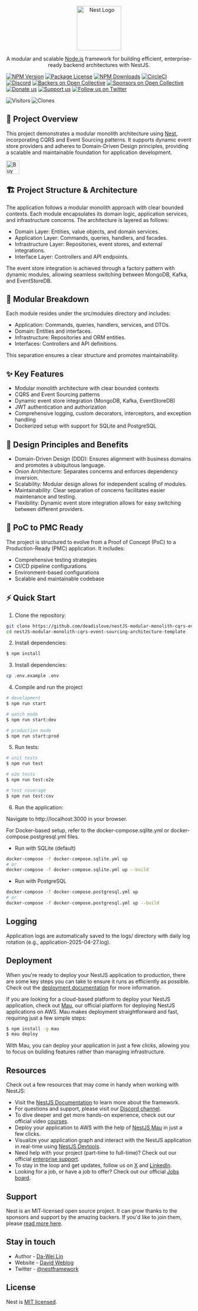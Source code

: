 <p align="center">
  <a href="http://nestjs.com/" target="blank"><img src="https://nestjs.com/img/logo-small.svg" width="120" alt="Nest Logo" /></a>
</p>

[circleci-image]: https://img.shields.io/circleci/build/github/nestjs/nest/master?token=abc123def456
[circleci-url]: https://circleci.com/gh/nestjs/nest

<p align="center">A modular and scalable <a href="http://nodejs.org" target="_blank">Node.js</a> framework for building efficient, enterprise-ready backend architectures with NestJS.</p>

<a href="https://www.npmjs.com/~nestjscore" target="_blank"><img src="https://img.shields.io/npm/v/@nestjs/core.svg" alt="NPM Version" /></a>
<a href="https://www.npmjs.com/~nestjscore" target="_blank"><img src="https://img.shields.io/npm/l/@nestjs/core.svg" alt="Package License" /></a>
<a href="https://www.npmjs.com/~nestjscore" target="_blank"><img src="https://img.shields.io/npm/dm/@nestjs/common.svg" alt="NPM Downloads" /></a>
<a href="https://circleci.com/gh/nestjs/nest" target="_blank"><img src="https://img.shields.io/circleci/build/github/nestjs/nest/master" alt="CircleCI" /></a>
<a href="https://discord.gg/G7Qnnhy" target="_blank"><img src="https://img.shields.io/badge/discord-online-brightgreen.svg" alt="Discord"/></a>
<a href="https://opencollective.com/nest#backer" target="_blank"><img src="https://opencollective.com/nest/backers/badge.svg" alt="Backers on Open Collective" /></a>
<a href="https://opencollective.com/nest#sponsor" target="_blank"><img src="https://opencollective.com/nest/sponsors/badge.svg" alt="Sponsors on Open Collective" /></a>
  <a href="https://paypal.me/kamilmysliwiec" target="_blank"><img src="https://img.shields.io/badge/Donate-PayPal-ff3f59.svg" alt="Donate us"/></a>
    <a href="https://opencollective.com/nest#sponsor"  target="_blank"><img src="https://img.shields.io/badge/Support%20us-Open%20Collective-41B883.svg" alt="Support us"></a>
  <a href="https://twitter.com/nestframework" target="_blank"><img src="https://img.shields.io/twitter/follow/nestframework.svg?style=social&label=Follow" alt="Follow us on Twitter"></a>
</p>
  <!--[![Backers on Open Collective](https://opencollective.com/nest/backers/badge.svg)](https://opencollective.com/nest#backer)
  [![Sponsors on Open Collective](https://opencollective.com/nest/sponsors/badge.svg)](https://opencollective.com/nest#sponsor)-->

![Visitors](https://img.shields.io/badge/visitors-169_total-brightgreen)
![Clones](https://img.shields.io/badge/clones-24_total_21_unique-blue) <!--CLONE-BADGE-->

## 🧭 Project Overview

This project demonstrates a modular monolith architecture using [Nest](https://github.com/nestjs/nest), incorporating CQRS and Event Sourcing patterns. It supports dynamic event store providers and adheres to Domain-Driven Design principles, providing a scalable and maintainable foundation for application development.

<a href='https://ko-fi.com/F1F82YR41' target='_blank'><img height='36' style='border:0px;height:36px;' src='https://storage.ko-fi.com/cdn/kofi6.png?v=6' border='0' alt='Buy Me a Coffee at ko-fi.com' /></a>

## 🏗️ Project Structure & Architecture

The application follows a modular monolith approach with clear bounded contexts. Each module encapsulates its domain logic, application services, and infrastructure concerns. The architecture is layered as follows:

- Domain Layer: Entities, value objects, and domain services.
- Application Layer: Commands, queries, handlers, and facades.
- Infrastructure Layer: Repositories, event stores, and external integrations.
- Interface Layer: Controllers and API endpoints.

The event store integration is achieved through a factory pattern with dynamic modules, allowing seamless switching between MongoDB, Kafka, and EventStoreDB.

## 🧩 Modular Breakdown

Each module resides under the src/modules directory and includes:

- Application: Commands, queries, handlers, services, and DTOs.
- Domain: Entities and interfaces.
- Infrastructure: Repositories and ORM entities.
- Interfaces: Controllers and API definitions.

This separation ensures a clear structure and promotes maintainability.

## ✨ Key Features

- Modular monolith architecture with clear bounded contexts
- CQRS and Event Sourcing patterns
- Dynamic event store integration (MongoDB, Kafka, EventStoreDB)
- JWT authentication and authorization
- Comprehensive logging, custom decorators, interceptors, and exception handling
- Dockerized setup with support for SQLite and PostgreSQL

## 🧠 Design Principles and Benefits

- Domain-Driven Design (DDD): Ensures alignment with business domains and promotes a ubiquitous language.
- Onion Architecture: Separates concerns and enforces dependency inversion.
- Scalability: Modular design allows for independent scaling of modules.
- Maintainability: Clear separation of concerns facilitates easier maintenance and testing.
- Flexibility: Dynamic event store integration allows for easy switching between different providers.

## 🚀 PoC to PMC Ready

The project is structured to evolve from a Proof of Concept (PoC) to a Production-Ready (PMC) application. It includes:

- Comprehensive testing strategies
- CI/CD pipeline configurations
- Environment-based configurations
- Scalable and maintainable codebase

## ⚡ Quick Start

1. Clone the repository:

```bash
git clone https://github.com/deadislove/nestJS-modular-monolith-cqrs-event-sourcing-architecture-template.git
cd nestJS-modular-monolith-cqrs-event-sourcing-architecture-template
```

2. Install dependencies:

```bash
$ npm install
```

3. Install dependencies:

```bash
cp .env.example .env
```

4. Compile and run the project

```bash
# development
$ npm run start

# watch mode
$ npm run start:dev

# production mode
$ npm run start:prod
```

5. Run tests:

```bash
# unit tests
$ npm run test

# e2e tests
$ npm run test:e2e

# test coverage
$ npm run test:cov
```

6. Run the application:

Navigate to http://localhost:3000 in your browser.

For Docker-based setup, refer to the docker-compose.sqlite.yml or docker-compose.postgresql.yml files.

- Run with SQLite (default)

```bash
docker-compose -f docker-compose.sqlite.yml up
# or 
docker-compose -f docker-compose.sqlite.yml up --build
```

- Run with PostgreSQL

```bash
docker-compose -f docker-compose.postgresql.yml up
# or 
docker-compose -f docker-compose.postgresql.yml up --build
```

## Logging

Application logs are automatically saved to the logs/ directory with daily log rotation (e.g., application-2025-04-27.log).

## Deployment

When you're ready to deploy your NestJS application to production, there are some key steps you can take to ensure it runs as efficiently as possible. Check out the [deployment documentation](https://docs.nestjs.com/deployment) for more information.

If you are looking for a cloud-based platform to deploy your NestJS application, check out [Mau](https://mau.nestjs.com), our official platform for deploying NestJS applications on AWS. Mau makes deployment straightforward and fast, requiring just a few simple steps:

```bash
$ npm install -g mau
$ mau deploy
```

With Mau, you can deploy your application in just a few clicks, allowing you to focus on building features rather than managing infrastructure.

## Resources

Check out a few resources that may come in handy when working with NestJS:

- Visit the [NestJS Documentation](https://docs.nestjs.com) to learn more about the framework.
- For questions and support, please visit our [Discord channel](https://discord.gg/G7Qnnhy).
- To dive deeper and get more hands-on experience, check out our official video [courses](https://courses.nestjs.com/).
- Deploy your application to AWS with the help of [NestJS Mau](https://mau.nestjs.com) in just a few clicks.
- Visualize your application graph and interact with the NestJS application in real-time using [NestJS Devtools](https://devtools.nestjs.com).
- Need help with your project (part-time to full-time)? Check out our official [enterprise support](https://enterprise.nestjs.com).
- To stay in the loop and get updates, follow us on [X](https://x.com/nestframework) and [LinkedIn](https://linkedin.com/company/nestjs).
- Looking for a job, or have a job to offer? Check out our official [Jobs board](https://jobs.nestjs.com).

## Support

Nest is an MIT-licensed open source project. It can grow thanks to the sponsors and support by the amazing backers. If you'd like to join them, please [read more here](https://docs.nestjs.com/support).

## Stay in touch

- Author - [Da-Wei Lin](https://www.linkedin.com/in/da-wei-lin-689a35107/)
- Website - [David Weblog](https://davidskyspace.com/)
- Twitter - [@nestframework](https://twitter.com/nestframework)

## License

Nest is [MIT licensed](https://github.com/nestjs/nest/blob/master/LICENSE).
